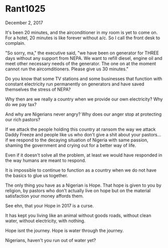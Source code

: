 # Rant1025


December 2, 2017

It's been 20 minutes, and the airconditioner in my room is yet to come on. For a hotel, 20 minutes is like forever without a/c. So I call the front desk to complain.

"So sorry, ma," the executive said, "we have been on generator for THREE days without any support from NEPA. We want to refill diesel, engine oil and meet other necessary needs of the generator.  The one on at the moment cannot run the aircomditioners. Please give us 30 minutes."

Do you know that some TV stations and some businesses that function with constant electricity run permanently on generators and have saved themselves the stress of NEPA?

Why then are we really a country when we provide our own electricity? Why do we pay tax?

And why are Nigerians never angry? Why does our anger stop at protecting our rich pastors?

If we attack the people holding this country at ransom the way we attack Daddy Freeze and people like us who don't give a shit about your pastors... if we respond to the decaying situation of Nigeria with same passion, shaming the government and crying out for a better way of life.

Even if it doesn't solve all the problem, at least we would have responded in the way humans are meant to respond.

It is impossible to continue to function as a country when we do not have the basics to glue us together. 

The only thing you have as a Nigerian is Hope. That hope is given to you by religion, by pastors who don't actually live on hope but on the material satisfaction your money affords them.

See ehn, that your Hope in 2017 is a curse.

It has kept you living like an animal without goods roads, without clean water, without electricity, with nothing.

Hope isnt the journey. Hope is water through the journey. 

Nigerians, haven't you run out of water yet?